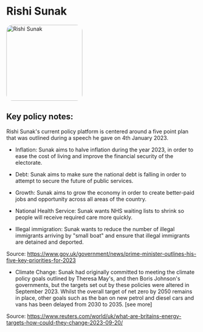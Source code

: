 # Rishi Sunak

<img src="https://cdn.britannica.com/13/235013-050-18993EB9/Chancellor-of-the-Exchequer-Rishi-Sunak-2022.jpg" alt="Rishi Sunak" width="200px" style="border-radius: 8%;">


## Key policy notes:

Rishi Sunak's current policy platform is centered around a five point plan that was outlined during a speech he gave on 4th January 2023.

* Inflation: Sunak aims to halve inflation during the year 2023, in order to ease the cost of living and improve the financial security of the electorate.

* Debt: Sunak aims to make sure the national debt is falling in order to attempt to secure the future of public services.

* Growth: Sunak aims to grow the economy in order to create better-paid jobs and opportunity across all areas of the country.

* National Health Service: Sunak wants NHS waiting lists to shrink so people will receive required care more quickly.

* Illegal immigration: Sunak wants to reduce the number of illegal immigrants arriving by "small boat" and ensure that illegal immigrants are detained and deported.
 
Source: https://www.gov.uk/government/news/prime-minister-outlines-his-five-key-priorities-for-2023

* Climate Change: Sunak had originally committed to meeting the climate policy goals outlined by Theresa May's, and then Boris Johnson's governments, but the targets set out by these policies were altered in September 2023. Whilst the overall target of net zero by 2050 remains in place, other goals such as the ban on new petrol and diesel cars and vans has been delayed from 2030 to 2035. [see more]

Source: https://www.reuters.com/world/uk/what-are-britains-energy-targets-how-could-they-change-2023-09-20/

